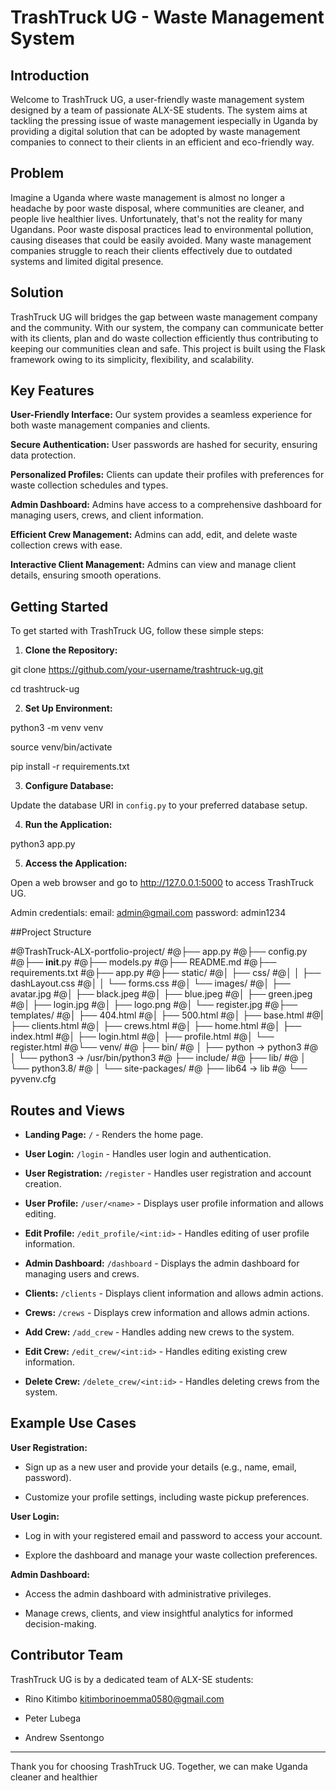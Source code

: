 # TrashTruck UG - Waste Management System

## Introduction
Welcome to TrashTruck UG, a user-friendly waste management system designed by a team of passionate ALX-SE students. The system aims at tackling the pressing issue of waste management iespecially in Uganda by providing a digital solution that can be adopted by waste management companies to connect to their clients in an efficient and eco-friendly way. 

## Problem
Imagine a Uganda where waste management is almost no longer a headache by poor waste disposal, where communities are cleaner, and people live healthier lives. Unfortunately, that's not the reality for many Ugandans. Poor waste disposal practices lead to environmental pollution, causing diseases that could be easily avoided. Many waste management companies struggle to reach their clients effectively due to outdated systems and limited digital presence.

## Solution
TrashTruck UG will bridges the gap between waste management company and the community. With our system, the company can communicate better with its clients, plan and do waste collection efficiently thus contributing to keeping our communities clean and safe. This project is built using the Flask framework owing to its simplicity, flexibility, and scalability.

## Key Features

**User-Friendly Interface:** Our system provides a seamless experience for both waste management companies and clients.

**Secure Authentication:** User passwords are hashed for security, ensuring data protection.

**Personalized Profiles:** Clients can update their profiles with preferences for waste collection schedules and types.

**Admin Dashboard:** Admins have access to a comprehensive dashboard for managing users, crews, and client information.

**Efficient Crew Management:** Admins can add, edit, and delete waste collection crews with ease.

**Interactive Client Management:** Admins can view and manage client details, ensuring smooth operations.

## Getting Started

To get started with TrashTruck UG, follow these simple steps:

1. **Clone the Repository:**

git clone https://github.com/your-username/trashtruck-ug.git

cd trashtruck-ug

2. **Set Up Environment:**

python3 -m venv venv

source venv/bin/activate

pip install -r requirements.txt

3. **Configure Database:**

Update the database URI in `config.py` to your preferred database setup.

4. **Run the Application:**

python3 app.py

5. **Access the Application:**

Open a web browser and go to http://127.0.0.1:5000 to access TrashTruck UG.

Admin credentials:
email: admin@gmail.com
password: admin1234

##Project Structure

#@TrashTruck-ALX-portfolio-project/
#@├── app.py
#@├── config.py
#@├── __init__.py
#@├── models.py
#@├── README.md
#@├── requirements.txt
#@├── app.py
#@├── static/
#@│   ├── css/
#@│   │   ├── dashLayout.css
#@│   │   └── forms.css
#@│   └── images/
#@│       ├── avatar.jpg
#@│       ├── black.jpeg
#@│       ├── blue.jpeg
#@│       ├── green.jpeg
#@│       ├── login.jpg
#@│       ├── logo.png
#@│       └── register.jpg
#@├── templates/
#@│   ├── 404.html
#@│   ├── 500.html
#@│   ├── base.html
#@|   ├── clients.html
#@│   ├── crews.html
#@│   ├── home.html
#@│   ├── index.html
#@│   ├── login.html
#@│   ├── profile.html
#@│   └── register.html
#@└── venv/
#@    ├── bin/
#@    │   ├── python -> python3
#@    │   └── python3 -> /usr/bin/python3
#@    ├── include/
#@    ├── lib/
#@    │   └── python3.8/
#@    │       └── site-packages/
#@    ├── lib64 -> lib
#@    └── pyvenv.cfg

## Routes and Views

- **Landing Page:** `/` - Renders the home page.

- **User Login:** `/login` - Handles user login and authentication.

- **User Registration:** `/register` - Handles user registration and account creation.

- **User Profile:** `/user/<name>` - Displays user profile information and allows editing.

- **Edit Profile:** `/edit_profile/<int:id>` - Handles editing of user profile information.

- **Admin Dashboard:** `/dashboard` - Displays the admin dashboard for managing users and crews.
- **Clients:** `/clients` - Displays client information and allows admin actions.

- **Crews:** `/crews` - Displays crew information and allows admin actions.

- **Add Crew:** `/add_crew` - Handles adding new crews to the system.

- **Edit Crew:** `/edit_crew/<int:id>` - Handles editing existing crew information.

- **Delete Crew:** `/delete_crew/<int:id>` - Handles deleting crews from the system.

## Example Use Cases

 **User Registration:**

- Sign up as a new user and provide your details (e.g., name, email, password).

- Customize your profile settings, including waste pickup preferences.

 **User Login:**

- Log in with your registered email and password to access your account.

- Explore the dashboard and manage your waste collection preferences.

 **Admin Dashboard:**

- Access the admin dashboard with administrative privileges.

- Manage crews, clients, and view insightful analytics for informed decision-making.

## Contributor Team

TrashTruck UG is by a dedicated team of ALX-SE students:

- Rino Kitimbo kitimborinoemma0580@gmail.com

- Peter Lubega

- Andrew Ssentongo
--------------------------------------------------------------------------------------------
Thank you for choosing TrashTruck UG. Together, we can make Uganda cleaner and healthier
